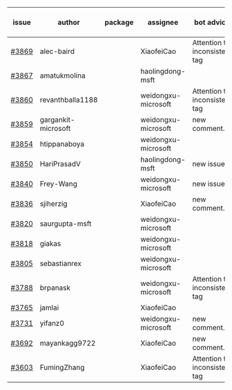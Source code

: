 | issue | author | package | assignee | bot advice | created date of issue | target release date | date from target |
| ------ | ------ | ------ | ------ | ------ | ------ | ------ | :-----: |
| [#3869](https://github.com/Azure/sdk-release-request/issues/3869) | alec-baird |  | XiaofeiCao | Attention to inconsistent tag | 03-03 | 03-24 |  |
| [#3867](https://github.com/Azure/sdk-release-request/issues/3867) | amatukmolina |  | haolingdong-msft |  | 03-03 | 03-24 |  |
| [#3860](https://github.com/Azure/sdk-release-request/issues/3860) | revanthballa1188 |  | weidongxu-microsoft | Attention to inconsistent tag | 03-02 | 03-24 |  |
| [#3859](https://github.com/Azure/sdk-release-request/issues/3859) | gargankit-microsoft |  | weidongxu-microsoft | new comment. | 03-02 | 03-24 |  |
| [#3854](https://github.com/Azure/sdk-release-request/issues/3854) | htippanaboya |  | weidongxu-microsoft |  | 03-01 | 03-24 |  |
| [#3850](https://github.com/Azure/sdk-release-request/issues/3850) | HariPrasadV |  | haolingdong-msft | new issue. | 03-01 | 03-24 |  |
| [#3840](https://github.com/Azure/sdk-release-request/issues/3840) | Frey-Wang |  | weidongxu-microsoft | new issue. | 02-24 | 03-24 |  |
| [#3836](https://github.com/Azure/sdk-release-request/issues/3836) | sjiherzig |  | XiaofeiCao | new comment. | 02-23 | 03-24 |  |
| [#3820](https://github.com/Azure/sdk-release-request/issues/3820) | saurgupta-msft |  | weidongxu-microsoft |  | 02-16 | 03-24 |  |
| [#3818](https://github.com/Azure/sdk-release-request/issues/3818) | giakas |  | weidongxu-microsoft |  | 02-16 | 03-24 |  |
| [#3805](https://github.com/Azure/sdk-release-request/issues/3805) | sebastianrex |  | weidongxu-microsoft |  | 02-15 | 03-24 |  |
| [#3788](https://github.com/Azure/sdk-release-request/issues/3788) | brpanask |  | weidongxu-microsoft | Attention to inconsistent tag | 02-14 | 03-24 |  |
| [#3765](https://github.com/Azure/sdk-release-request/issues/3765) | jamlai |  | XiaofeiCao |  | 02-10 | 03-24 |  |
| [#3731](https://github.com/Azure/sdk-release-request/issues/3731) | yifanz0 |  | weidongxu-microsoft | new comment. | 02-01 | 03-07 |  |
| [#3692](https://github.com/Azure/sdk-release-request/issues/3692) | mayankagg9722 |  | XiaofeiCao | new comment. | 01-24 | 02-24 |  |
| [#3603](https://github.com/Azure/sdk-release-request/issues/3603) | FumingZhang |  | XiaofeiCao | Attention to inconsistent tag | 12-28 | 01-27 |  |
